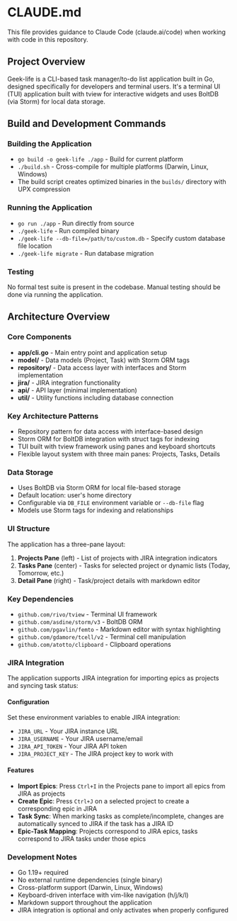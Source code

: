 # CLAUDE.md

This file provides guidance to Claude Code (claude.ai/code) when working with code in this repository.

## Project Overview

Geek-life is a CLI-based task manager/to-do list application built in Go, designed specifically for developers and terminal users. It's a terminal UI (TUI) application built with tview for interactive widgets and uses BoltDB (via Storm) for local data storage.

## Build and Development Commands

### Building the Application
- `go build -o geek-life ./app` - Build for current platform
- `./build.sh` - Cross-compile for multiple platforms (Darwin, Linux, Windows)
- The build script creates optimized binaries in the `builds/` directory with UPX compression

### Running the Application
- `go run ./app` - Run directly from source
- `./geek-life` - Run compiled binary
- `./geek-life --db-file=/path/to/custom.db` - Specify custom database file location
- `./geek-life migrate` - Run database migration

### Testing
No formal test suite is present in the codebase. Manual testing should be done via running the application.

## Architecture Overview

### Core Components
- **app/cli.go** - Main entry point and application setup
- **model/** - Data models (Project, Task) with Storm ORM tags
- **repository/** - Data access layer with interfaces and Storm implementation
- **jira/** - JIRA integration functionality
- **api/** - API layer (minimal implementation)
- **util/** - Utility functions including database connection

### Key Architecture Patterns
- Repository pattern for data access with interface-based design
- Storm ORM for BoltDB integration with struct tags for indexing
- TUI built with tview framework using panes and keyboard shortcuts
- Flexible layout system with three main panes: Projects, Tasks, Details

### Data Storage
- Uses BoltDB via Storm ORM for local file-based storage
- Default location: user's home directory
- Configurable via `DB_FILE` environment variable or `--db-file` flag
- Models use Storm tags for indexing and relationships

### UI Structure
The application has a three-pane layout:
1. **Projects Pane** (left) - List of projects with JIRA integration indicators
2. **Tasks Pane** (center) - Tasks for selected project or dynamic lists (Today, Tomorrow, etc.)
3. **Detail Pane** (right) - Task/project details with markdown editor

### Key Dependencies
- `github.com/rivo/tview` - Terminal UI framework
- `github.com/asdine/storm/v3` - BoltDB ORM
- `github.com/pgavlin/femto` - Markdown editor with syntax highlighting
- `github.com/gdamore/tcell/v2` - Terminal cell manipulation
- `github.com/atotto/clipboard` - Clipboard operations

### JIRA Integration
The application supports JIRA integration for importing epics as projects and syncing task status:

#### Configuration
Set these environment variables to enable JIRA integration:
- `JIRA_URL` - Your JIRA instance URL
- `JIRA_USERNAME` - Your JIRA username/email  
- `JIRA_API_TOKEN` - Your JIRA API token
- `JIRA_PROJECT_KEY` - The JIRA project key to work with

#### Features
- **Import Epics**: Press `Ctrl+I` in the Projects pane to import all epics from JIRA as projects
- **Create Epic**: Press `Ctrl+J` on a selected project to create a corresponding epic in JIRA
- **Task Sync**: When marking tasks as complete/incomplete, changes are automatically synced to JIRA if the task has a JIRA ID
- **Epic-Task Mapping**: Projects correspond to JIRA epics, tasks correspond to JIRA tasks under those epics

### Development Notes
- Go 1.19+ required
- No external runtime dependencies (single binary)
- Cross-platform support (Darwin, Linux, Windows)
- Keyboard-driven interface with vim-like navigation (h/j/k/l)
- Markdown support throughout the application
- JIRA integration is optional and only activates when properly configured